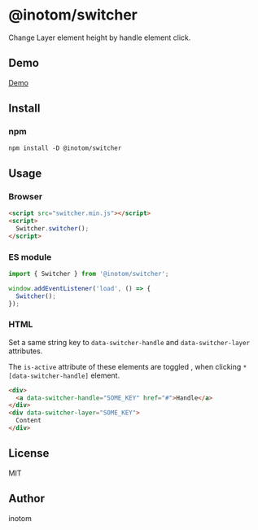 # @inotom/switcher

Change Layer element height by handle element click.


## Demo

[Demo](http://sandbox.serendip.ws/switcher.html)


## Install

### npm

```
npm install -D @inotom/switcher
```


## Usage

### Browser

```html
<script src="switcher.min.js"></script>
<script>
  Switcher.switcher();
</script>
```


### ES module

```js
import { Switcher } from '@inotom/switcher';

window.addEventListener('load', () => {
  Switcher();
});
```


### HTML

Set a same string key to `data-switcher-handle` and `data-switcher-layer` attributes.

The `is-active` attribute of these elements are toggled , when clicking `*[data-switcher-handle]` element.

```html
<div>
  <a data-switcher-handle="SOME_KEY" href="#">Handle</a>
</div>
<div data-switcher-layer="SOME_KEY">
  Content
</div>
```


## License

MIT


## Author

inotom
